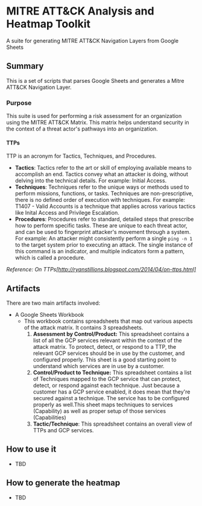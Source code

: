 # MITRE ATT&CK Analysis and Heatmap Toolkit
A suite for generating MITRE ATT&amp;CK Navigation Layers from Google Sheets

## Summary

This is a set of scripts that parses Google Sheets and generates a Mitre ATT&CK Navigation Layer. 

### Purpose
This suite is used for performing a risk assessment for an organization using the MITRE ATT&CK Matrix. This matrix helps understand security in the context of a threat actor's pathways into an organization. 

#### TTPs
TTP is an acronym for Tactics, Techniques, and Procedures.

- **Tactics**: Tactics refer to the art or skill of employing available means to accomplish an end. Tactics convey what an attacker is doing, without delving into the technical details. For example: Initial Access.
- **Techniques**: Techniques refer to the unique ways or methods used to perform missions, functions, or tasks. Techniques are non-prescriptive, there is no defined order of execution with techniques. For example: T1407 - Valid Accounts is a technique that applies across various tactics like Inital Access and Privilege Escalation.
- **Procedures**: Procedures refer to standard, detailed steps that prescribe how to perform specific tasks. These are unique to each threat actor, and can be used to fingerprint attacker's movement through a system. For example: An attacker might consistently perform a single `ping -n 1` to the target system prior to executing an attack. The single instance of this command is an indicator, and multiple indicators form a pattern, which is called a procedure. 

*Reference: On TTPs[http://ryanstillions.blogspot.com/2014/04/on-ttps.html]*

## Artifacts

There are two main artifacts involved:
- A Google Sheets Workbook
    - This workbook contains spreadsheets that map out various aspects of the attack matrix. It contains 3 spreadsheets. 
        1. **Assessment by Control/Product:** This spreadsheet contains a list of all the GCP services relevant within the context of the attack matrix. To protect, detect, or respond to a TTP, the relevant GCP services should be in use by the customer, and configured properly. This sheet is a good starting point to understand which services are in use by a customer. 
        2. **Control/Product to Technique:** This spreadsheet contains a list of Techniques mapped to the GCP service that can protect, detect, or respond against each technique. Just because a customer has a GCP service enabled, it does mean that they're secured against a technique. The service has to be configured properly as well.This sheet maps techniques to services (Capability) as well as proper setup of those services (Capabilities)
        3. **Tactic/Technique**: This spreadsheet contains an overall view of TTPs and GCP services.

 ## How to use it
 - TBD

 ## How to generate the heatmap
- TBD

